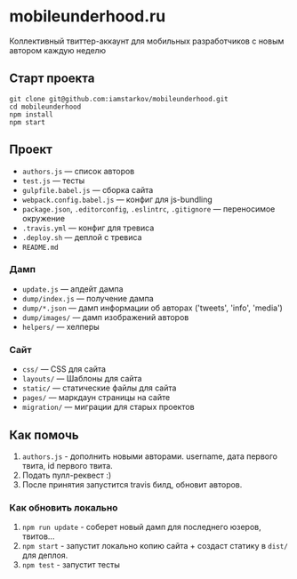 # mobileunderhood.ru

Коллективный твиттер-аккаунт для мобильных разработчиков с новым автором каждую неделю

## Старт проекта

    git clone git@github.com:iamstarkov/mobileunderhood.git
    cd mobileunderhood
    npm install
    npm start

## Проект

* `authors.js` — список авторов
* `test.js` — тесты
* `gulpfile.babel.js` — сборка сайта
* `webpack.config.babel.js` — конфиг для js-bundling
* `package.json`, `.editorconfig`, `.eslintrc`, `.gitignore` — переносимое окружение
* `.travis.yml` — конфиг для тревиса
* `.deploy.sh` — деплой с тревиса
* `README.md`

### Дамп

* `update.js` — апдейт дампа
* `dump/index.js` — получение дампа
* `dump/*.json` — дамп информации об авторах ('tweets', 'info', 'media')
* `dump/images/` — дамп изображений авторов
* `helpers/` — хелперы

### Сайт

* `css/` — CSS для сайта
* `layouts/` — Шаблоны для сайта
* `static/` — статические файлы для сайта
* `pages/` — маркдаун страницы на сайте
* `migration/` — миграции для старых проектов

## Как помочь

1. `authors.js` - дополнить новыми авторами. username, дата первого твита, id первого твита.
2. Подать пулл-реквест :)
3. После принятия запустится travis билд, обновит авторов.

### Как обновить локально

1. `npm run update` - соберет новый дамп для последнего юзеров, твитов...
2. `npm start` - запустит локально копию сайта + создаст статику в `dist/` для деплоя.
3. `npm test` - запустит тесты
